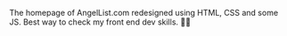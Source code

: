 The homepage of AngelList.com redesigned using HTML, CSS and some JS. Best way to check my front end dev skills.
💸🔥
